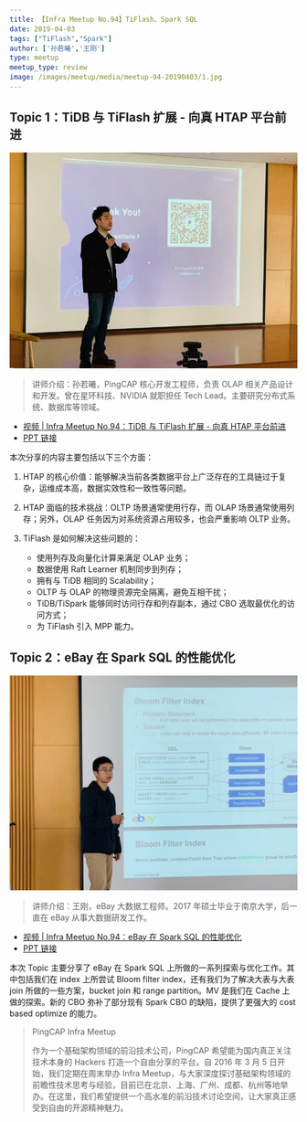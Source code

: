 ```yaml
---
title: 【Infra Meetup No.94】TiFlash、Spark SQL
date: 2019-04-03
tags: ["TiFlash","Spark"]
author: ['孙若曦','王刚']
type: meetup
meetup_type: review
image: /images/meetup/media/meetup-94-20190403/1.jpg
---
```


## Topic 1：TiDB 与 TiFlash 扩展 - 向真 HTAP 平台前进


![](media/meetup-94-20190403/1.jpg)

>讲师介绍：孙若曦，PingCAP 核心开发工程师，负责 OLAP 相关产品设计和开发。曾在星环科技、NVIDIA 就职担任 Tech Lead。主要研究分布式系统、数据库等领域。

+ [视频 | Infra Meetup No.94：TiDB 与 TiFlash 扩展 - 向真 HTAP 平台前进](https://www.bilibili.com/video/av48183431/?p=1)
+ [PPT 链接](https://eyun.baidu.com/s/3ggpuk19)

本次分享的内容主要包括以下三个方面：

1. HTAP 的核心价值：能够解决当前各类数据平台上广泛存在的工具链过于复杂，运维成本高，数据实效性和一致性等问题。

2. HTAP 面临的技术挑战：OLTP 场景通常使用行存，而 OLAP 场景通常使用列存；另外，OLAP 任务因为对系统资源占用较多，也会严重影响 OLTP 业务。

3. TiFlash 是如何解决这些问题的：
    * 使用列存及向量化计算来满足 OLAP 业务；
    * 数据使用 Raft Learner 机制同步到列存；
    * 拥有与 TiDB 相同的 Scalability；
    * OLTP 与 OLAP 的物理资源完全隔离，避免互相干扰；
    * TiDB/TiSpark 能够同时访问行存和列存副本，通过 CBO 选取最优化的访问方式；
    * 为 TiFlash 引入 MPP 能力。

## Topic 2：eBay 在 Spark SQL 的性能优化

![](media/meetup-94-20190403/2.jpg)

>讲师介绍：王刚，eBay 大数据工程师。2017 年硕士毕业于南京大学，后一直在 eBay 从事大数据研发工作。

+ [视频 | Infra Meetup No.94：eBay 在 Spark SQL 的性能优化](https://www.bilibili.com/video/av48183431/?p=2)
+ [PPT 链接](https://eyun.baidu.com/s/3ggpuk19)

本次 Topic 主要分享了 eBay 在 Spark SQL 上所做的一系列探索与优化工作。其中包括我们在 index 上所尝试 Bloom filter index，还有我们为了解决大表与大表 join 所做的一些方案，bucket join 和 range partition。MV 是我们在 Cache 上做的探索。新的 CBO 弥补了部分现有 Spark CBO 的缺陷，提供了更强大的 cost based optimize 的能力。

>PingCAP Infra Meetup
>
>作为一个基础架构领域的前沿技术公司，PingCAP 希望能为国内真正关注技术本身的 Hackers 打造一个自由分享的平台。自 2016 年 3 月 5 日开始，我们定期在周末举办 Infra Meetup，与大家深度探讨基础架构领域的前瞻性技术思考与经验，目前已在北京、上海、广州、成都、杭州等地举办。在这里，我们希望提供一个高水准的前沿技术讨论空间，让大家真正感受到自由的开源精神魅力。